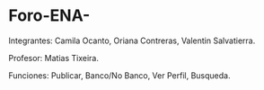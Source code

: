 # Foro-ENA-
Integrantes: Camila Ocanto, Oriana Contreras, Valentin Salvatierra.

Profesor: Matias Tixeira.

Funciones: Publicar, Banco/No Banco, Ver Perfil, Busqueda.
